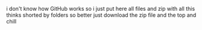 i don't know how GitHub works so i just put here all files and zip with all this thinks shorted by folders 
so better just download the zip file and the top and chill

